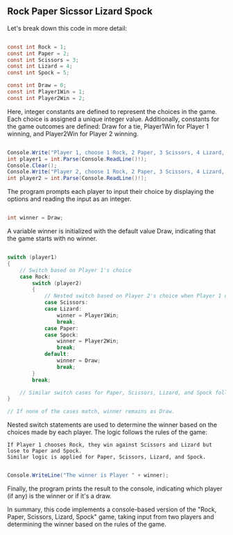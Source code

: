 ## Rock Paper Sicssor Lizard Spock 

Let's break down this code in more detail:

```csharp

const int Rock = 1;
const int Paper = 2;
const int Scissors = 3;
const int Lizard = 4;
const int Spock = 5;

const int Draw = 0;
const int Player1Win = 1;
const int Player2Win = 2;
```
Here, integer constants are defined to represent the choices in the game. Each choice is assigned a unique integer value. Additionally, constants for the game outcomes are defined: Draw for a tie, Player1Win for Player 1 winning, and Player2Win for Player 2 winning.

```csharp

Console.Write("Player 1, choose 1 Rock, 2 Paper, 3 Scissors, 4 Lizard, 5 Spock: ");
int player1 = int.Parse(Console.ReadLine()!);
Console.Clear();
Console.Write("Player 2, choose 1 Rock, 2 Paper, 3 Scissors, 4 Lizard, 5 Spock: ");
int player2 = int.Parse(Console.ReadLine()!);
```
The program prompts each player to input their choice by displaying the options and reading the input as an integer.

```csharp

int winner = Draw;
```
A variable winner is initialized with the default value Draw, indicating that the game starts with no winner.

```csharp

switch (player1)
{
    // Switch based on Player 1's choice
    case Rock:
        switch (player2)
        {
            // Nested switch based on Player 2's choice when Player 1 chose Rock
            case Scissors:
            case Lizard:
                winner = Player1Win;
                break;
            case Paper:
            case Spock:
                winner = Player2Win;
                break;
            default:
                winner = Draw;
                break;
        }
        break;

    // Similar switch cases for Paper, Scissors, Lizard, and Spock follow...
}

// If none of the cases match, winner remains as Draw.
```
Nested switch statements are used to determine the winner based on the choices made by each player. The logic follows the rules of the game:

    If Player 1 chooses Rock, they win against Scissors and Lizard but lose to Paper and Spock.
    Similar logic is applied for Paper, Scissors, Lizard, and Spock.

```csharp

Console.WriteLine("The winner is Player " + winner);

```

Finally, the program prints the result to the console, indicating which player (if any) is the winner or if it's a draw.

In summary, this code implements a console-based version of the "Rock, Paper, Scissors, Lizard, Spock" game, taking input from two players and determining the winner based on the rules of the game.
